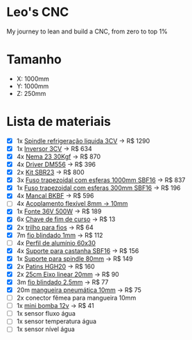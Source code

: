 # Leo's CNC
My journey to lean and build a CNC, from zero to top 1%

# Tamanho
- X: 1000mm
- Y: 1000mm
- Z: 250mm

# Lista de materiais
- [x] 1x [Spindle refrigeração liquida 3CV](https://oceantech-automation.com.br/produtos/spindle-gdz-2-2kw-3cv-er20-liquido-refrigeracao-liquida-referencia-cod-9937/?variant=393632253) -> R$ 1290
- [x] 1x [Inversor 3CV](https://www.inverterpro.com.br/MLB-4002907643-inversor-de-frequncia-3cv-22kw-220v-monotrifasico-10a-_JM?variation=187220394195) -> R$ 634
- [x] 4x [Nema 23 30Kgf](https://www.lojapolicompcomponentes.com.br/produtos/motor-de-passo-nema-23-30kgf-cm-4-fios/) -> R$ 870
- [x] 4x [Driver DM556](https://produto.mercadolivre.com.br/MLB-4286054288-kit-3-driver-dm556-p-motor-de-passo-exclusivo-p-nema-23-_JM#polycard_client=search-nordic&position=3&search_layout=grid&type=item&tracking_id=2814dad4-62ad-4f71-9200-7b942681b14e&wid=MLB4286054288&sid=search) -> R$ 396
- [x] 2x [Kit SBR23](https://produto.mercadolivre.com.br/MLB-5343642096-2x-eixos-apoiado-sbr16-x-1000mm-4x-pillow-block-sbr16uuop-_JM#intervention_type=full&searchVariation=187459222573&position=1&search_layout=stack&type=cart_intervention&tracking_id=e2b56799-f50a-4d02-82c0-f0cff3605d44) -> R$ 800
- [x] 3x [Fuso trapezoidal com esferas 1000mm SBF16](https://oceantech-automation.com.br/produtos/fuso-com-castanha-sfu-1605/?variant=702997784) -> R$ 837
- [x] 1x [Fuso trapezoidal com esferas 300mm SBF16](https://oceantech-automation.com.br/produtos/fuso-com-castanha-sfu-1605/?variant=702997733) -> R$ 196
- [x] 4x [Mancal BKBF](https://oceantech-automation.com.br/produtos/mancais-bkbf/?variant=1042252519) -> R$ 596
- [ ] 4x [Acoplamento flexível 8mm -> 10mm](https://produto.mercadolivre.com.br/MLB-3747673859-8mm-x-10mm-eixo-de-ameixa-flexivel-acoplamento-cnc-motor-de-_JM?matt_tool=18956390&utm_source=google_shopping&utm_medium=organic)
- [x] 1x [Fonte 36V 500W](https://oceantech-automation.com.br/produtos/fonte-chaveada-36v-13-8a-500w/) -> R$ 189
- [x] 6x [Chave de fim de curso](https://oceantech-automation.com.br/produtos/fim-de-curso-kw11-3-vias/) -> R$ 13
- [x] 2x [trilho para fios](https://oceantech-automation.com.br/produtos/esteira-porta-cabos-10x20x1000mm/) -> R$ 64
- [x] 7m [fio blindado 1mm](https://oceantech-automation.com.br/produtos/cabo-blindado-4-vias-1mm-preco-por-metro/) -> R$ 112
- [ ] 4x [Perfil de alumínio 60x30](https://loja.forsetisolucoes.com.br/perfil-estrutural-em-aluminio-30x60-basico-preto-canal-8-t-slot)
- [x] 4x [Suporte para castanha SBF16](https://oceantech-automation.com.br/produtos/suporte-da-castanha/?variant=349312459) -> R$ 156
- [x] 1x [Suporte para spindle 80mm](https://oceantech-automation.com.br/produtos/suportes-para-spindles/?variant=368832043) -> R$ 149
- [x] 2x [Patins HGH20](https://produto.mercadolivre.com.br/MLB-3966873481-patins-com-abas-para-guia-linear-hcw-20mm-_JM?matt_tool=18956390&utm_source=google_shopping&utm_medium=organic) -> R$ 160
- [x] 2x [25cm Eixo linear 20mm](https://oceantech-automation.com.br/produtos/guia-linear-hgr20-valor-por-centimetro/?variant=385346549) -> R$ 90
- [x] 3m [fio blindado 2.5mm](https://oceantech-automation.com.br/produtos/cabo-blindado-4-vias-25mm-preco-por-metro/?variant=386066255) -> R$ 77
- [x] 20m [mangueira pneumática 10mm](https://produto.mercadolivre.com.br/MLB-3830612509-10m-mangueira-pneumatica-flexivel-10mm-tubo-pu-150psi10bar-_JM) -> R$ 75
- [ ] 2x conector fêmea para mangueira 10mm
- [ ] 1x [mini bomba 12v](https://produto.mercadolivre.com.br/MLB-3660399513-mini-bomba-dagua-12v-800-litrosh-para-fontes-de-jardim-_JM#polycard_client=recommendations_vip-seller_items-above&reco_backend=ranker-retsys-same-seller&reco_model=rk_entity_sameseller&reco_client=vip-seller_items-above&reco_item_pos=0&reco_backend_type=low_level&reco_id=eb573313-117c-426f-8277-f25827eb89fb) -> R$ 41
- [ ] 1x sensor fluxo água
- [ ] 1x sensor temperatura água
- [ ] 1x sensor nível água
